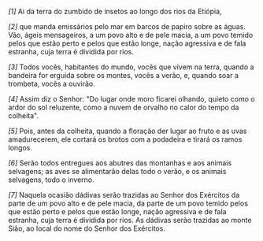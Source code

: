*[1]* Ai da terra do zumbido de insetos ao longo dos rios da Etiópia,

*[2]* que manda emissários pelo mar em barcos de papiro sobre as águas. Vão, ágeis mensageiros, a um povo alto e de pele macia, a um povo temido pelos que estão perto e pelos que estão longe, nação agressiva e de fala estranha, cuja terra é dividida por rios.

*[3]* Todos vocês, habitantes do mundo, vocês que vivem na terra, quando a bandeira for erguida sobre os montes, vocês a verão, e, quando soar a trombeta, vocês a ouvirão.

*[4]* Assim diz o Senhor: "Do lugar onde moro ficarei olhando, quieto como o ardor do sol reluzente, como a nuvem de orvalho no calor do tempo da colheita".

*[5]* Pois, antes da colheita, quando a floração der lugar ao fruto e as uvas amadurecerem, ele cortará os brotos com a podadeira e tirará os ramos longos.

*[6]* Serão todos entregues aos abutres das montanhas e aos animais selvagens; as aves se alimentarão delas todo o verão, e os animais selvagens, todo o inverno.

*[7]* Naquela ocasião dádivas serão trazidas ao Senhor dos Exércitos da parte de um povo alto e de pele macia, da parte de um povo temido pelos que estão perto e pelos que estão longe, nação agressiva e de fala estranha, cuja terra é dividida por rios. As dádivas serão trazidas ao monte Sião, ao local do nome do Senhor dos Exércitos.

